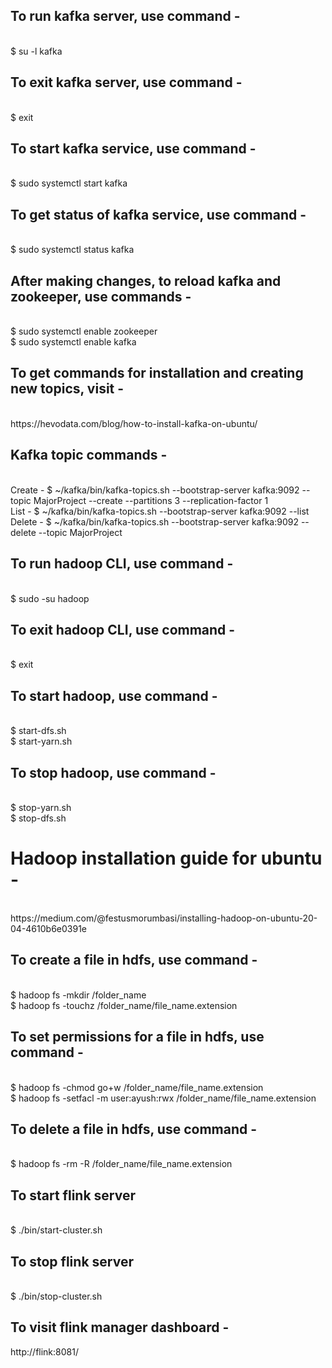 ## To run kafka server, use command - 
<br />
$ su -l kafka

## To exit kafka server, use command - 
<br />
$ exit

## To start kafka service, use command - 
<br />
$ sudo systemctl start kafka

## To get status of kafka service, use command - 
<br />
$ sudo systemctl status kafka

## After making changes, to reload kafka and zookeeper, use commands - 
<br />
$ sudo systemctl enable zookeeper
<br />
$ sudo systemctl enable kafka

## To get commands for installation and creating new topics, visit - 
<br />
https://hevodata.com/blog/how-to-install-kafka-on-ubuntu/

## Kafka topic commands - 
<br />
Create - $ ~/kafka/bin/kafka-topics.sh --bootstrap-server kafka:9092 --topic MajorProject --create --partitions 3 --replication-factor 1 <br />
List - $ ~/kafka/bin/kafka-topics.sh --bootstrap-server kafka:9092 --list <br />
Delete - $ ~/kafka/bin/kafka-topics.sh --bootstrap-server kafka:9092 --delete --topic MajorProject

## To run hadoop CLI, use command - 
<br />
$ sudo -su hadoop

## To exit hadoop CLI, use command - 
<br />
$ exit

## To start hadoop, use command - 
<br />
$ start-dfs.sh
<br />
$ start-yarn.sh

## To stop hadoop, use command - 
<br />
$ stop-yarn.sh
<br />
$ stop-dfs.sh

# Hadoop installation guide for ubuntu - 
<br />
https://medium.com/@festusmorumbasi/installing-hadoop-on-ubuntu-20-04-4610b6e0391e

## To create a file in hdfs, use command - 
<br />
$ hadoop fs -mkdir /folder_name 
<br />
$ hadoop fs -touchz /folder_name/file_name.extension

## To set permissions for a file in hdfs, use command - 
<br />
$ hadoop fs -chmod  go+w /folder_name/file_name.extension 
<br />
$ hadoop fs -setfacl -m user:ayush:rwx /folder_name/file_name.extension

## To delete a file in hdfs, use command - 
<br />
$ hadoop fs -rm -R /folder_name/file_name.extension

## To start flink server
<br />
$ ./bin/start-cluster.sh

## To stop flink server
<br />
$ ./bin/stop-cluster.sh

## To visit flink manager dashboard - 
http://flink:8081/